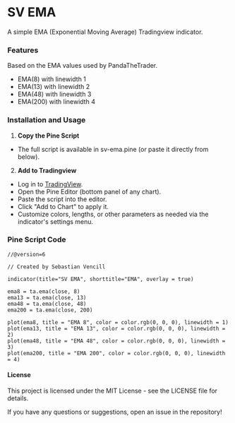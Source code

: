 # SV EMA

A simple EMA (Exponential Moving Average) Tradingview indicator.

### Features
Based on the EMA values used by PandaTheTrader.
- EMA(8) with linewidth 1
- EMA(13) with linewidth 2
- EMA(48) with linewidth 3
- EMA(200) with linewidth 4

### Installation and Usage
1. **Copy the Pine Script**
- The full script is available in sv-ema.pine (or paste it directly from below).

2. **Add to Tradingview**
- Log in to [TradingView](tradingview.com).
- Open the Pine Editor (bottom panel of any chart).
- Paste the script into the editor.
- Click "Add to Chart" to apply it.
- Customize colors, lengths, or other parameters as needed via the indicator's settings menu.

### Pine Script Code
``` pinescript
//@version=6

// Created by Sebastian Vencill

indicator(title="SV EMA", shorttitle="EMA", overlay = true)

ema8 = ta.ema(close, 8)
ema13 = ta.ema(close, 13)
ema48 = ta.ema(close, 48)
ema200 = ta.ema(close, 200)

plot(ema8, title = "EMA 8", color = color.rgb(0, 0, 0), linewidth = 1)
plot(ema13, title = "EMA 13", color = color.rgb(0, 0, 0), linewidth = 2)
plot(ema48, title = "EMA 48", color = color.rgb(0, 0, 0), linewidth = 3)
plot(ema200, title = "EMA 200", color = color.rgb(0, 0, 0), linewidth = 4)
```

#### License
This project is licensed under the MIT License - see the LICENSE file for details. 

If you have any questions or suggestions, open an issue in the repository!

